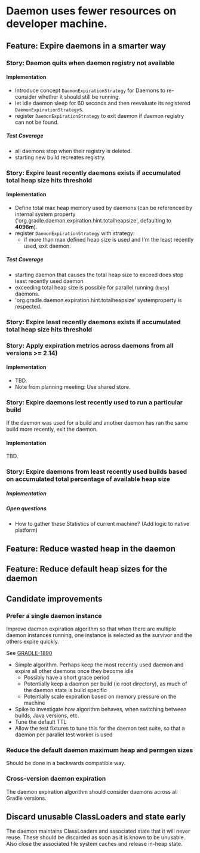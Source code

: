 # Daemon uses fewer resources on developer machine.

## Feature: Expire daemons in a smarter way

### Story: Daemon quits when daemon registry not available

#### Implementation

- Introduce concept `DaemonExpirationStrategy` for Daemons to re-consider whether it should still be running.
- let idle daemon sleep for 60 seconds and then reevaluate its registered `DaemonExpirationStrategy`s.
- register `DaemonExpirationStrategy` to exit daemon if daemon registry can not be found.

##### Test Coverage

- all daemons stop when their registry is deleted.
- starting new build recreates registry.

### Story: Expire least recently daemons exists if accumulated total heap size hits threshold

#### Implementation

- Define total max heap memory used by daemons (can be referenced by internal system property ('org.gradle.daemon.expiration.hint.totalheapsize', defaulting to __4096m__).
- register `DaemonExpirationStrategy` with strategy:
    - if more than max defined heap size is used and I'm the least recently used, exit daemon.

##### Test Coverage

- starting daemon that causes the total heap size to exceed does stop least recently used daemon
- exceeding total heap size is possible for parallel running (`busy`) daemons.
- 'org.gradle.daemon.expiration.hint.totalheapsize' systemproperty is respected.

### Story: Expire least recently daemons exists if accumulated total heap size hits threshold

### Story: Apply expiration metrics across daemons from all versions >= 2.14)

#### Implementation

- TBD.
- Note from planning meeting: Use shared store.

### Story: Expire daemons lest recently used to run a particular build

If the daemon was used for a build and another daemon has ran the same build more recently, exit the daemon.

#### Implementation

TBD.

### Story: Expire daemons from least recently used builds based on accumulated total percentage of available heap size

##### Implementation

##### Open questions

- How to gather these Statistics of current machine? (Add logic to native platform)

## Feature: Reduce wasted heap in the daemon

## Feature: Reduce default heap sizes for the daemon

## Candidate improvements

### Prefer a single daemon instance

Improve daemon expiration algorithm so that when there are multiple daemon instances running, one instance is
selected as the survivor and the others expire quickly.

See [GRADLE-1890](https://issues.gradle.org/browse/GRADLE-1890)

- Simple algorithm. Perhaps keep the most recently used daemon and expire all other daemons once they become idle
    - Possibly have a short grace period
    - Potentially keep a daemon per build (ie root directory), as much of the daemon state is build specific
    - Potentially scale expiration based on memory pressure on the machine
- Spike to investigate how algorithm behaves, when switching between builds, Java versions, etc.
- Tune the default TTL
- Allow the test fixtures to tune this for the daemon test suite, so that a daemon per parallel test worker is used

### Reduce the default daemon maximum heap and permgen sizes

Should be done in a backwards compatible way.

### Cross-version daemon expiration

The daemon expiration algorithm should consider daemons across all Gradle versions.

## Discard unusable ClassLoaders and state early

The daemon maintains ClassLoaders and associated state that it will never reuse. These should be discarded as soon as it is known
to be unusable. Also close the associated file system caches and release in-heap state.
